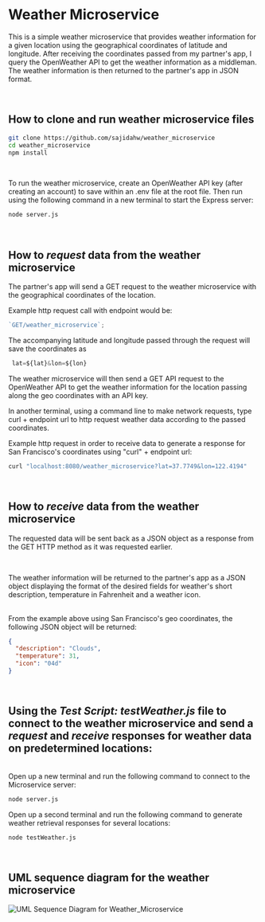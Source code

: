 # Weather Microservice

This is a simple weather microservice that provides weather information for a given location using the geographical coordinates of latitude and longitude. After receiving the coordinates passed from my partner's app, I query the OpenWeather API to get the weather information as a middleman. The weather information is then returned to the partner's app in JSON format.

</br>

## How to clone and run weather microservice files

```bash
git clone https://github.com/sajidahw/weather_microservice
cd weather_microservice
npm install
```

</br>

To run the weather microservice, create an OpenWeather API key (after creating an account) to save within an .env file at the root file. Then run using the following command in a new terminal to start the Express server:

```bash
node server.js
```

</br>

## How to <i>request</i> data from the weather microservice

The partner's app will send a GET request to the weather microservice with the geographical coordinates of the location.

Example http request call with endpoint would be:

```javascript
`GET/weather_microservice`;
```

The accompanying latitude and longitude passed through the request will save the coordinates as

```javascript
 lat=${lat}&lon=${lon}
```

The weather microservice will then send a GET API request to the OpenWeather API to get the weather information for the location passing along the geo coordinates with an API key.

In another terminal, using a command line to make network requests, type curl + endpoint url to http request weather data according to the passed coordinates.

Example http request in order to receive data to generate a response for San Francisco's coordinates using "curl" + endpoint url:

```javascript
curl "localhost:8080/weather_microservice?lat=37.7749&lon=122.4194"
```

</br>

## How to <i>receive</i> data from the weather microservice

The requested data will be sent back as a JSON object as a response from the GET HTTP method as it was requested earlier.

<br>

The weather information will be returned to the partner's app as a JSON object displaying the format of the desired fields for weather's short description, temperature in Fahrenheit and a weather icon.

<br>
From the example above using San Francisco's geo coordinates, the following JSON object will be returned:

```json
{
  "description": "Clouds",
  "temperature": 31,
  "icon": "04d"
}
```

</br>

## Using the <i><b>Test Script: testWeather.js</b></i> file to connect to the weather microservice and send a <i>request</i> and <i>receive</i> responses for weather data on predetermined locations:
<br>
Open up a new terminal and run the following command to connect to the Microservice server:

```bash
node server.js
```

Open up a second terminal and run the following command to generate weather retrieval responses for several locations:

```bash
node testWeather.js
```

<br>

## UML sequence diagram for the weather microservice

![UML Sequence Diagram for Weather_Microservice](https://github.com/sajidahw/weather_microservice/assets/88634981/634e565f-f847-4fe0-8659-63781b1f20f9)

